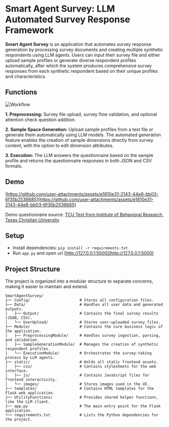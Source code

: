 # Smart Agent Survey: LLM Automated Survey Response Framework

**Smart Agent Survey** is an application that automates survey response generation by processing survey documents and creating multiple synthetic respondents using LLM agents. Users can input their survey file and either upload sample profiles or generate diverse respondent profiles automatically, after which the system produces comprehensive survey responses from each synthetic respondent based on their unique profiles and characteristics.

## Functions

![Workflow](https://github.com/wuzengqing001225/SmartAgentSurvey/blob/main/static/images/workflow.png?raw=true)

**1. Preprocessing:** Survey file upload, survey flow validation, and optional attention check question addition.

**2. Sample Space Generation:** Upload sample profiles from a text file or generate them automatically using LLM models. The automated generation feature enables the creation of sample dimensions directly from survey content, with the option to edit dimension attributes.

**3. Execution:** The LLM answers the questionnaire based on the sample profile and returns the questionnaire responses in both JSON and CSV formats.

## Demo

[https://github.com/user-attachments/assets/e1810e31-2143-44e8-bb03-6f35b2536685](https://github.com/user-attachments/assets/e1810e31-2143-44e8-bb03-6f35b2536685)

Demo questionnaire source: [TCU Test from Institute of Behavioral Research, Texas Christian University](https://ibr.tcu.edu/forms/)

## Setup

- Install dependencies: `pip install -r requirements.txt`
- Run `app.py` and open url [http://127.0.0.1:5000](http://127.0.0.1:5000)

## Project Structure

The project is organized into a modular structure to separate concerns, making it easier to maintain and extend.

```
SmartAgentSurvey/
├── Config/                      # Stores all configuration files.
├── Data/                        # Handles all user data and generated outputs.
│   ├── Output/                  # Contains the final survey results (JSON, CSV).
│   └── UserUpload/              # Stores user-uploaded survey files.
├── Module/                      # Contains the core business logic of the application.
│   ├── PreprocessingModule/     # Handles survey ingestion, parsing, and validation.
│   ├── SampleGenerationModule/  # Manages the creation of synthetic respondent profiles.
│   └── ExecutionModule/         # Orchestrates the survey-taking process by LLM agents.
├── static/                      # Holds all static frontend assets.
│   ├── css/                     # Contains stylesheets for the web interface.
│   ├── js/                      # Contains JavaScript files for frontend interactivity.
│   └── images/                  # Stores images used in the UI.
├── templates/                   # Contains HTML templates for the Flask web application.
├── UtilityFunctions/            # Provides shared helper functions, like the LLM client.
├── app.py                       # The main entry point for the Flask application.
└── requirements.txt             # Lists the Python dependencies for the project.
```
